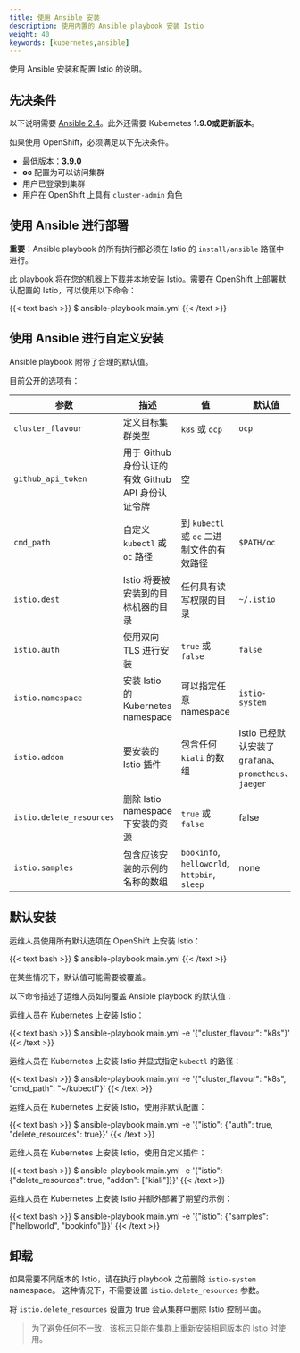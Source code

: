 ```yaml
---
title: 使用 Ansible 安装
description: 使用内置的 Ansible playbook 安装 Istio
weight: 40
keywords: [kubernetes,ansible]
---
```



使用 Ansible 安装和配置 Istio 的说明。

## 先决条件

以下说明需要 [Ansible 2.4](https://docs.ansible.com/ansible/latest/intro_installation.html)。此外还需要 Kubernetes **1.9.0或更新版本**。

如果使用 OpenShift，必须满足以下先决条件。

* 最低版本：**3.9.0**
* **oc** 配置为可以访问集群
* 用户已登录到集群
* 用户在 OpenShift 上具有 `cluster-admin` 角色


## 使用 Ansible 进行部署

**重要**：Ansible playbook 的所有执行都必须在 Istio 的 `install/ansible` 路径中进行。

此 playbook 将在您的机器上下载并本地安装 Istio。需要在 OpenShift 上部署默认配置的 Istio，可以使用以下命令：

{{< text bash >}}
$ ansible-playbook main.yml
{{< /text >}}


## 使用 Ansible 进行自定义安装

Ansible playbook 附带了合理的默认值。

目前公开的选项有：

| 参数 | 描述 | 值 | 默认值 |
| --- | --- | --- | --- |
| `cluster_flavour` | 定义目标集群类型 | `k8s` 或 `ocp` | `ocp` |
| `github_api_token` | 用于 Github 身份认证的有效 Github API 身份认证令牌 | 空 |
| `cmd_path` | 自定义 `kubectl` 或 `oc` 路径 | 到 `kubectl` 或 `oc` 二进制文件的有效路径 | `$PATH/oc` |
| `istio.dest` | Istio 将要被安装到的目标机器的目录 | 任何具有读写权限的目录 | `~/.istio` |
| `istio.auth` | 使用双向 TLS 进行安装 | `true` 或 `false` | `false` |
| `istio.namespace` | 安装 Istio 的 Kubernetes namespace | 可以指定任意 namespace | `istio-system` |
| `istio.addon` | 要安装的 Istio 插件 | 包含任何 `kiali` 的数组 | Istio 已经默认安装了 `grafana`、`prometheus`、`jaeger` |
| `istio.delete_resources` | 删除 Istio namespace 下安装的资源 | `true` 或 `false` | false |
| `istio.samples` | 包含应该安装的示例的名称的数组 | `bookinfo`, `helloworld`, `httpbin`, `sleep` | none |


## 默认安装

运维人员使用所有默认选项在 OpenShift 上安装 Istio：

{{< text bash >}}
$ ansible-playbook main.yml
{{< /text >}}


在某些情况下，默认值可能需要被覆盖。

以下命令描述了运维人员如何覆盖 Ansible playbook 的默认值：

运维人员在 Kubernetes 上安装 Istio：

{{< text bash >}}
$ ansible-playbook main.yml -e '{"cluster_flavour": "k8s"}'
{{< /text >}}


运维人员在 Kubernetes 上安装 Istio 并显式指定 `kubectl` 的路径：

{{< text bash >}}
$ ansible-playbook main.yml -e '{"cluster_flavour": "k8s", "cmd_path": "~/kubectl"}'
{{< /text >}}


运维人员在 Kubernetes 上安装 Istio，使用非默认配置：

{{< text bash >}}
$ ansible-playbook main.yml -e '{"istio": {"auth": true, "delete_resources": true}}'
{{< /text >}}


运维人员在 Kubernetes 上安装 Istio，使用自定义插件：

{{< text bash >}}
$ ansible-playbook main.yml -e '{"istio": {"delete_resources": true, "addon": ["kiali"]}}'
{{< /text >}}


运维人员在 Kubernetes 上安装 Istio 并额外部署了期望的示例：

{{< text bash >}}
$ ansible-playbook main.yml -e '{"istio": {"samples": ["helloworld", "bookinfo"]}}'
{{< /text >}}


## 卸载

如果需要不同版本的 Istio，请在执行 playbook 之前删除 `istio-system` namespace。
这种情况下，不需要设置 `istio.delete_resources` 参数。

将 `istio.delete_resources` 设置为 true 会从集群中删除 Istio 控制平面。

> 为了避免任何不一致，该标志只能在集群上重新安装相同版本的 Istio 时使用。

